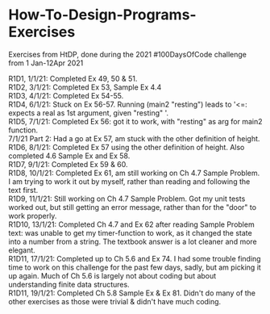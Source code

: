 # How-To-Design-Programs-Exercises
Exercises from HtDP, done during the 2021 #100DaysOfCode challenge from 1 Jan-12Apr 2021

R1D1, 1/1/21: Completed Ex 49, 50 & 51.<br />
R1D2, 3/1/21: Completed Ex 53, Sample Ex 4.4<br />
R1D3, 4/1/21: Completed Ex 54-55. <br />
R1D4, 6/1/21: Stuck on Ex 56-57. Running (main2 "resting") leads to
'<=: expects a real as 1st argument, given "resting" '. <br />
R1D5, 7/1/21: Completed Ex 56: got it to work, with "resting" as arg for main2 function. <br />
7/1/21 Part 2: Had a go at Ex 57, am stuck with the other definition of height. <br />
R1D6, 8/1/21: Completed Ex 57 using the other definition of height. Also completed 4.6 Sample Ex and Ex 58. <br /> 
R1D7, 9/1/21: Completed Ex 59 & 60. <br />
R1D8, 10/1/21: Completed Ex 61, am still working on Ch 4.7 Sample Problem. I am trying to work it out by myself, rather than reading and following the text first.<br />
R1D9, 11/1/21: Still working on Ch 4.7 Sample Problem. Got my unit tests worked out, but still getting an error message, rather than for the "door" to work properly. <br /> 
R1D10, 13/1/21: Completed Ch 4.7 and Ex 62 after reading Sample Problem text: was unable to get my timer-function to work, as it changed the state into a number from a string. The textbook answer is a lot cleaner and more elegant. <br />
R1D11, 17/1/21: Completed up to Ch 5.6 and Ex 74. I had some trouble finding time to work on this challenge for the past few days, sadly, but am picking it up again. Much of Ch 5.6 is largely not about coding but about understanding finite data structures. <br /> 
R1D11, 19/1/21: Completed Ch 5.8 Sample Ex & Ex 81. Didn't do many of the other exercises as those were trivial & didn't have much coding. <br />

